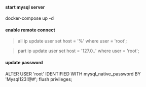 
#### start mysql server
docker-compose up -d

#### enable remote connect
> all ip
update user set host = '%' where user = 'root';

> part ip
update user set host = '127.0.*.*' where user = 'root';

####  update password
ALTER USER 'root' IDENTIFIED WITH mysql_native_password BY 'Mysql123!@#';
flush privileges;

